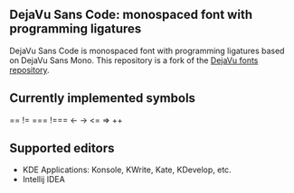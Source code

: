 DejaVu Sans Code: monospaced font with programming ligatures
---------------------------

DejaVu Sans Code is monospaced font with programming ligatures based on DejaVu
Sans Mono. This repository is a fork of the
[DejaVu fonts repository](https://github.com/dejavu-fonts/dejavu-fonts).

Currently implemented symbols
---------------------------
== != === !=== <- -> <= => ++

Supported editors
---------------------------
+ KDE Applications: Konsole, KWrite, Kate, KDevelop, etc.
+ Intellij IDEA

